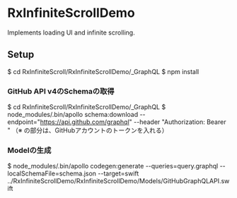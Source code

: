 # RxInfiniteScrollDemo
Implements loading UI and infinite scrolling.

## Setup
$ cd RxInfiniteScroll/RxInfiniteScrollDemo/_GraphQL
$ npm install

### GitHub API v4のSchemaの取得
$ cd RxInfiniteScroll/RxInfiniteScrollDemo/_GraphQL
$ node_modules/.bin/apollo schema:download --endpoint="https://api.github.com/graphql" --header "Authorization: Bearer <GitHub Token>"
（※ <GitHub Token>の部分は、GitHubアカウントのトークンを入れる）

### Modelの生成
$ node_modules/.bin/apollo codegen:generate --queries=query.graphql --localSchemaFile=schema.json --target=swift ../RxInfiniteScrollDemo/RxInfiniteScrollDemo/Models/GitHubGraphQLAPI.swift